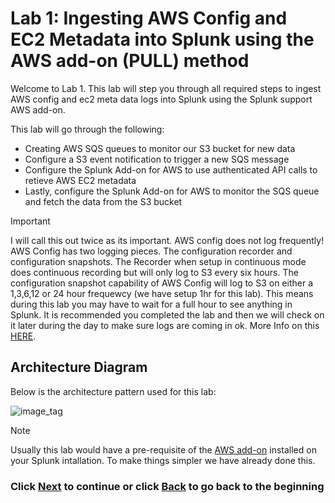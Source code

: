 # Lab 1: Ingesting AWS Config and EC2 Metadata into Splunk using the AWS add-on (PULL) method
Welcome to Lab 1. This lab will step you through all required steps to ingest AWS config and ec2 meta data logs into Splunk using the Splunk support AWS add-on. 

This lab will go through the following: 
- Creating AWS SQS queues to monitor our S3 bucket for new data
- Configure a S3 event notification to trigger a new SQS message
- Configure the Splunk Add-on for AWS to use authenticated API calls to retieve AWS EC2 metadata
- Lastly, configure the Splunk Add-on for AWS to monitor the SQS queue and fetch the data from the S3 bucket

>[!IMPORTANT]
>I will call this out twice as its important. AWS config does not log frequently! AWS Config has two logging pieces. The configuration recorder and configuration snapshots. The Recorder when setup in continuous mode does continuous recording but will only log to S3 every six hours. The configuration snapshot capability of AWS Config will log to S3 on either a 1,3,6,12 or 24 hour frequewcy (we have setup 1hr for this lab). This means during this lab you may have to wait for a full hour to see anything in Splunk. It is recommended you completed the lab and then we will check on it later during the day to make sure logs are coming in ok. More Info on this <a>[HERE](https://aws.amazon.com/blogs/mt/configuration-history-configuration-snapshot-files-aws-config/)</a>.

## Architecture Diagram
Below is the architecture pattern used for this lab:

![image_tag](/static/10_awsaddon/Image_1.png) 


>[!NOTE]
>Usually this lab would have a pre-requisite of the <a>[AWS add-on](https://splunkbase.splunk.com/app/1876)</a> installed on your Splunk intallation. To make things simpler we have already done this. 


### Click <a>[Next](/content/Lab1_awsaddon/setup_aws_sqs.md)</a> to continue or click <a>[Back](/README.md) to go back to the beginning</a>